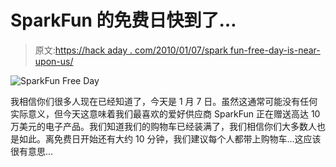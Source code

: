 # SparkFun 的免费日快到了…

> 原文:[https://hack aday . com/2010/01/07/spark fun-free-day-is-near-upon-us/](https://hackaday.com/2010/01/07/sparkfun-free-day-is-nearly-upon-us/)

![](../Images/aa91b73d356582635e66d35c4daae5de.png "SparkFun Free Day")

我相信你们很多人现在已经知道了，今天是 1 月 7 日。虽然这通常可能没有任何实际意义，但今天这意味着我们最喜欢的爱好供应商 SparkFun 正在赠送高达 10 万美元的电子产品。我们知道我们的购物车已经装满了，我们相信你们大多数人也是如此。离免费日开始还有大约 10 分钟，我们建议每个人都带上购物车…这应该很有意思…
